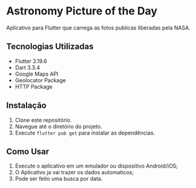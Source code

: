 # Astronomy Picture of the Day

Aplicativo para Flutter que carrega as fotos publicas liberadas pela NASA. 

## Tecnologias Utilizadas

- Flutter 3.19.6
- Dart 3.3.4
- Google Maps API
- Geolocator Package
- HTTP Package

## Instalação

1. Clone este repositório.
2. Navegue até o diretório do projeto.
3. Execute `flutter pub get` para instalar as dependências.

## Como Usar

1. Execute o aplicativo em um emulador ou dispositivo Android/iOS;
2. O Aplicativo ja vai trazer os dados automaticos;
3. Pode ser feito uma busca por data.
